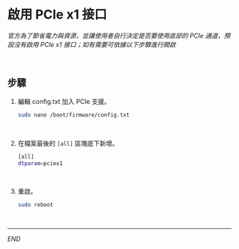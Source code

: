 # 啟用 PCIe x1 接口

_官方為了節省電力與資源，並讓使用者自行決定是否要使用底部的 PCIe 通道，預設沒有啟用 PCIe x1 接口；如有需要可依據以下步驟進行開啟_

<br>

## 步驟

1. 編輯 config.txt 加入 PCIe 支援。

    ```bash
    sudo nano /boot/firmware/config.txt
    ```

<br>

2. 在檔案最後的 `[all]` 區塊底下新增。

    ```bash
    [all]
    dtparam=pciex1
    ```

<br>

3. 重啟。

    ```bash
    sudo reboot
    ```
<br>

___

_END_